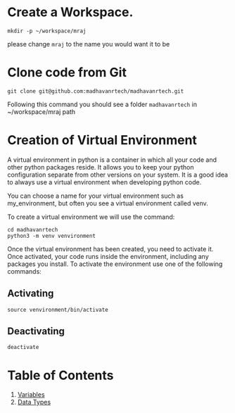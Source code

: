 
# Create a Workspace.
```
mkdir -p ~/workspace/mraj
```

please change `mraj` to the name you would want it to be

# Clone code from Git

```
git clone git@github.com:madhavanrtech/madhavanrtech.git
```
Following this command you should see a folder `madhavanrtech` in ~/workspace/mraj path

# Creation of Virtual Environment

A virtual environment in python is a container in which all your code and other python packages reside. It allows you to keep your python configuration separate from other versions on your system. It is a good idea to always use a virtual environment when developing python code.

You can choose a name for your virtual environment such as my_environment, but often you see a virtual environment called venv.

To create a virtual environment we will use the command:

```
cd madhavanrtech
python3 -m venv venvironment
```

Once the virtual environment has been created, you need to activate it. Once activated, your code runs inside the environment, including any packages you install. To activate the environment use one of the following commands:

## Activating 

```
source venvironment/bin/activate
```

## Deactivating

```
deactivate
```

# Table of Contents
1. [Variables](#variables)
2. [Data Types](#datatypes)
